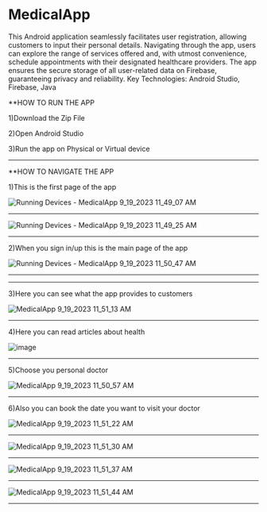 # MedicalApp

This Android application seamlessly facilitates user registration, allowing customers to input their personal details.
Navigating through the app, users can explore the range of services offered and, with utmost convenience,
schedule appointments with their designated healthcare providers. 
The app ensures the secure storage of all user-related data on Firebase, 
guaranteeing privacy and reliability.
Key Technologies: Android Studio, Firebase, Java



**HOW TO RUN THE APP

1)Download the Zip File

2)Open Android Studio

3)Run the app on Physical or Virtual device

--------------------------------------------------------------------------------------------------------------------------------------------------------------------


**HOW TO NAVIGATE THE APP

1)This is the first page of the app 

![Running Devices - MedicalApp 9_19_2023 11_49_07 AM](https://github.com/St0011/MedicalApp/assets/59256689/b8061f10-cc90-4979-9948-312c5cca1f91)

--------------------------------------------------------------------------------------------------------------------------------------------------------------------



![Running Devices - MedicalApp 9_19_2023 11_49_25 AM](https://github.com/St0011/MedicalApp/assets/59256689/99250e74-89b6-4268-87bc-5d8cc30ea47e)

--------------------------------------------------------------------------------------------------------------------------------------------------------------------

2)When you sign in/up this is the main page of the app

![Running Devices - MedicalApp 9_19_2023 11_50_47 AM](https://github.com/St0011/MedicalApp/assets/59256689/0dc4b2d4-0510-41e0-ac01-e3cad9bd798c)

--------------------------------------------------------------------------------------------------------------------------------------------------------------------



--------------------------------------------------------------------------------------------------------------------------------------------------------------------

3)Here you can see what the app provides to customers 

![MedicalApp 9_19_2023 11_51_13 AM](https://github.com/St0011/MedicalApp/assets/59256689/4f102aab-dabd-40c5-98a4-68655b9afe89)

--------------------------------------------------------------------------------------------------------------------------------------------------------------------

4)Here you can read articles about health

![image](https://github.com/St0011/MedicalApp/assets/59256689/16467907-dc87-4073-8f73-3f8ba9a4ec9b)

--------------------------------------------------------------------------------------------------------------------------------------------------------------------

5)Choose you personal doctor

![MedicalApp 9_19_2023 11_50_57 AM](https://github.com/St0011/MedicalApp/assets/59256689/d0429e4e-4c15-4f0c-9602-b4b2936681dc)

--------------------------------------------------------------------------------------------------------------------------------------------------------------------

6)Also you can book the date you want to visit your doctor

![MedicalApp 9_19_2023 11_51_22 AM](https://github.com/St0011/MedicalApp/assets/59256689/72ed03e0-4875-4a8f-b94c-d7cf2a648511)

--------------------------------------------------------------------------------------------------------------------------------------------------------------------

![MedicalApp 9_19_2023 11_51_30 AM](https://github.com/St0011/MedicalApp/assets/59256689/bb4370f5-fc14-452c-a1bc-9fdd1099294c)

--------------------------------------------------------------------------------------------------------------------------------------------------------------------

![MedicalApp 9_19_2023 11_51_37 AM](https://github.com/St0011/MedicalApp/assets/59256689/f3efc322-5f40-4b7f-9682-2984a3bdbb8c)

--------------------------------------------------------------------------------------------------------------------------------------------------------------------

![MedicalApp 9_19_2023 11_51_44 AM](https://github.com/St0011/MedicalApp/assets/59256689/44915a2d-2230-4a0d-ad07-4183b18acb55)

--------------------------------------------------------------------------------------------------------------------------------------------------------------------



